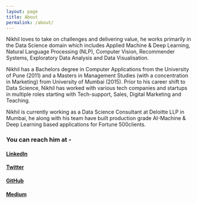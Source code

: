 ```yaml
---
layout: page
title: About
permalink: /about/
---
```


Nikhil loves to take on challenges and delivering value, he works primarily in the Data Science domain which includes Applied Machine & Deep Learning, Natural Language Processing (NLP), Computer Vision, Recommender Systems, Exploratory Data Analysis​ and Data Visualisation​.

Nikhil has a Bachelors degree in Computer Applications from the University of Pune (2011) and a Masters in Management Studies (with a concentration in Marketing) from University of Mumbai (2015). Prior to his career shift to Data Science, Nikhil has worked with various tech companies and startups in multiple roles starting with Tech-support, Sales, Digital Marketing and Teaching.

Nikhil is currently working as a Data Science Consultant at Deloitte LLP in Mumbai, he along with his team have built production grade AI-Machine & Deep Learning based applications for Fortune 500 ​clients.

### You can reach him at -

#### [LinkedIn](https://www.linkedin.com/in/nikhilakki/)
#### [Twitter](https://twitter.com/akkithetechie)
#### [GitHub](https://github.com/nikhilakki)
#### [Medium](https://medium.com/@nikhilakki)